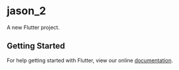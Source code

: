 # jason_2

A new Flutter project.

## Getting Started

For help getting started with Flutter, view our online
[documentation](http://flutter.io/).
